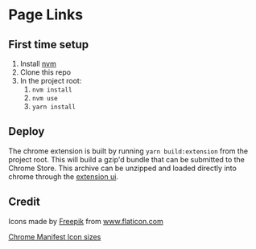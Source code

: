 # Page Links

## First time setup

1. Install [nvm](https://github.com/nvm-sh/nvm)
1. Clone this repo
1. In the project root:
   1. `nvm install`
   1. `nvm use`
   1. `yarn install`

## Deploy

The chrome extension is built by running `yarn build:extension` from the project root. This will build a gzip'd bundle that can be submitted to the Chrome Store. This archive can be unzipped and loaded directly into chrome through the [extension ui](chrome://extensions/).

## Credit

<div>Icons made by <a href="https://www.flaticon.com/authors/freepik" title="Freepik">Freepik</a> from <a href="https://www.flaticon.com/" title="Flaticon">www.flaticon.com</a></div>

[Chrome Manifest Icon sizes](https://developer.chrome.com/apps/manifest/icons)

